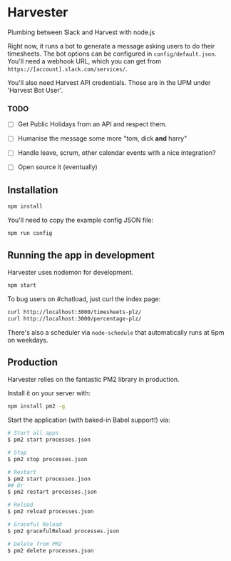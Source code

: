 # Harvester

Plumbing between Slack and Harvest with node.js

Right now, it runs a bot to generate a message asking users to do their timesheets.
The bot options can be configured in `config/default.json`. You'll need a webhook
URL, which you can get from `https://[account].slack.com/services/`.

You'll also need Harvest API credentials. Those are in the UPM under 'Harvest Bot User'.


### TODO
* [ ] Get Public Holidays from an API and respect them.
* [ ] Humanise the message some more "tom, dick __and__ harry"
* [ ] Handle leave, scrum, other calendar events with a nice integration?
* [ ] Open source it (eventually)


## Installation

```bash
npm install
```

You'll need to copy the example config JSON file:

```
npm run config
```

## Running the app in development

Harvester uses nodemon for development.

```bash
npm start
```

To bug users on #chatload, just curl the index page:

```bash
curl http://localhost:3000/timesheets-plz/
curl http://localhost:3000/percentage-plz/
```

There's also a scheduler via `node-schedule` that automatically runs at
6pm on weekdays.


## Production
Harvester relies on the fantastic PM2 library in production.

Install it on your server with:

```bash
npm install pm2 -g
```

Start the application (with baked-in Babel support!) via:


```bash
# Start all apps
$ pm2 start processes.json

# Stop
$ pm2 stop processes.json

# Restart
$ pm2 start processes.json
## Or
$ pm2 restart processes.json

# Reload
$ pm2 reload processes.json

# Graceful Reload
$ pm2 gracefulReload processes.json

# Delete from PM2
$ pm2 delete processes.json

```
